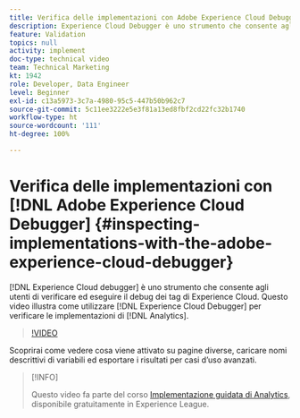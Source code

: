 ```yaml
---
title: Verifica delle implementazioni con Adobe Experience Cloud Debugger
description: Experience Cloud Debugger è uno strumento che consente agli utenti di verificare ed eseguire il debug dei tag di Experience Cloud. Questo video illustra come utilizzare Experience Cloud Debugger per verificare le implementazioni di Analytics.
feature: Validation
topics: null
activity: implement
doc-type: technical video
team: Technical Marketing
kt: 1942
role: Developer, Data Engineer
level: Beginner
exl-id: c13a5973-3c7a-4980-95c5-447b50b962c7
source-git-commit: 5c11ee3222e5e3f81a13ed8fbf2cd22fc32b1740
workflow-type: ht
source-wordcount: '111'
ht-degree: 100%

---
```


# Verifica delle implementazioni con [!DNL Adobe Experience Cloud Debugger] {#inspecting-implementations-with-the-adobe-experience-cloud-debugger}

[!DNL Experience Cloud debugger] è uno strumento che consente agli utenti di verificare ed eseguire il debug dei tag di Experience Cloud. Questo video illustra come utilizzare [!DNL Experience Cloud Debugger] per verificare le implementazioni di [!DNL Analytics].

>[!VIDEO](https://video.tv.adobe.com/v/23878/?quality=12)

Scoprirai come vedere cosa viene attivato su pagine diverse, caricare nomi descrittivi di variabili ed esportare i risultati per casi d’uso avanzati.

>[!INFO]
>
> Questo video fa parte del corso [Implementazione guidata di Analytics](https://experienceleague.adobe.com/?recommended=Analytics-D-1-2019.1&amp;lang=it), disponibile gratuitamente in Experience League.
